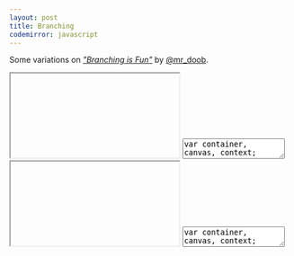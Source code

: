 ```yaml
---
layout: post
title: Branching
codemirror: javascript
---
```


Some variations on
_["Branching is Fun"](http://ricardocabello.com/blog/post/680)_ by
[@mr_doob](http://twitter.com/mr_doob).

<script>
var live_snippets = [];
</script>

<textarea id="snippet-header" style="display:none;">
&lt;!DOCTYPE HTML&gt;
&lt;html lang="en"&gt;
	&lt;head&gt;
		&lt;title&gt;Branching - 00&lt;/title&gt;
		&lt;meta charset="utf-8"&gt;
		&lt;meta name="viewport" content="width=device-width, user-scalable=no, minimum-scale=1.0, maximum-scale=1.0"&gt;
		&lt;style type="text/css"&gt;
			body { background-color: #000000; margin: 0px; overflow: hidden; }
		&lt;/style&gt;
	&lt;/head&gt;
	&lt;body&gt;
		&lt;div id="container"&gt;&lt;/div&gt;
		&lt;script type="text/javascript"&gt;
</textarea>

<textarea id="snippet-footer" style="display:none;">
		&lt;/script&gt;
	&lt;/body&gt;
&lt;/html&gt;
</textarea>


<iframe class="viewcode" id="viewcode-branching-00"></iframe>
<textarea class="live" id="code-branching-00" name="code-branching-00">
var container, canvas, context;
var WIDTH, HEIGHT;
var branches, mouseX, mouseY;
init();
setInterval(loop, 1000/60);
function init() {
  container = document.getElementById('container');
  WIDTH = window.innerWidth;
  HEIGHT = window.innerHeight;
  var canvas = document.createElement("canvas");
  canvas.width = WIDTH;
  canvas.height = HEIGHT;
  container.appendChild(canvas);
  context = canvas.getContext("2d");
  context.fillStyle = "rgb(0, 0, 0)";
  context.fillRect (0, 0, WIDTH, HEIGHT);
  branches = [];
  window.addEventListener('mousemove', onWindowMouseMove, false);
}
function onWindowMouseMove(event) {
  mouseX = event.clientX;
  mouseY = event.clientY;
}
function loop() {
  if (branches.length &lt; 500) {
    branches.push(new Branch(mouseX, mouseY));
  }
  context.beginPath();
  context.strokeStyle = "#f80";
  for (var i = 0; i &lt; branches.length; i++) {
    var branch = branches[i];
    branch.life ++;
    if (branch.life &gt; 500) {
      branches.shift();
      continue;
    }
    context.moveTo(branch.x, branch.y);
    branch.rw += Math.random() - 0.5;
    branch.x += Math.cos(branch.rw);
    branch.y += Math.sin(branch.rw);
    context.lineTo(branch.x, branch.y);
  }
  context.stroke();
  context.closePath();
  context.fillStyle = "rgba(50, 0, 25, 0.1)";
  context.fillRect (0, 0, WIDTH, HEIGHT);
}
var Branch = function(x, y) {
  this.life = 0;
  this.x = x;
  this.y = y;
  this.rw = Math.random() * 360;
};
</textarea>

<script>
live_snippets.push('code-branching-00');
</script>

<iframe class="viewcode" id="viewcode-branching-01"></iframe>
<textarea class="live" id="code-branching-01" name="code-branching-01">
var container, canvas, context;
var WIDTH, HEIGHT;
var branches, mouseX, mouseY;
init();
setInterval(loop, 1000/60);
function init()
{
  container = document.getElementById('container');
  WIDTH = window.innerWidth;
  HEIGHT = window.innerHeight;
  var canvas = document.createElement("canvas");
  canvas.width = WIDTH;
  canvas.height = HEIGHT;
  container.appendChild(canvas);
  context = canvas.getContext("2d");
  context.fillStyle = "rgb(0, 0, 0)";
  context.fillRect (0, 0, WIDTH, HEIGHT);
  branches = [];
  window.addEventListener('mousedown', onWindowMouseDown, false);
}
function onWindowMouseDown(e)
{
  if (!e) e = window.event;
  mouseX = e.clientX;
  mouseY = e.clientY;
  branches.push(new Branch(mouseX, mouseY, 1000));
}
function loop()
{
  context.beginPath();
  context.strokeStyle = "#ff0";
  for (var i = 0; i &lt; branches.length; i++)
  {
    var branch = branches[i];
    branch.life ++;
    context.moveTo(branch.x, branch.y);
    branch.rw += Math.random() - 0.5;
    branch.x += Math.cos(branch.rw) * branch.speed;
    branch.y += Math.sin(branch.rw) * branch.speed;
    context.lineTo(branch.x, branch.y);
    if (branch.life > branch.max_life ||
        branch.x &lt; 0 || branch.y &lt; 0 ||
        branch.x &gt; WIDTH || branch.y &gt; HEIGHT)
      branches.splice(i,1);
    if (Math.random() &gt; 0.95 && branches.length &lt; 1000)
    {
      branches.push(new Branch(branch.x, branch.y, branch.max_life / 10));
    }
  }
  context.stroke();
  context.closePath();
  context.fillStyle = "rgba(0, 25, 25, 0.05)";
  context.fillRect (0, 0, WIDTH, HEIGHT);
}
var Branch = function(x, y, max_life)
{
  this.life = 0;
  this.max_life = max_life;
  this.speed = Math.random() + 1;
  this.x = x;
  this.y = y;
  this.rw = Math.random() * 360;
};
</textarea>

<script>
live_snippets.push('code-branching-01');
</script>

<script>
window.onload = function() {
  for (var i=0; i<live_snippets.length; i++) {
    (function(snippet) {
    var delay;
    var editor = CodeMirror.fromTextArea(document.getElementById(snippet), {
    mode: 'javascript',
    tabMode: 'indent',
    viewportMargin: Infinity,
    gutters: ["CodeMirror-lint-markers"],
    lint: true
    });
    editor.on('change', function() {
      clearTimeout(delay);
      delay = setTimeout(updatePreview, 300);
    });
    var header = document.getElementById('snippet-header');
    var footer = document.getElementById('snippet-footer');
    function updatePreview() {
      var previewFrame = document.getElementById('view'+snippet);
      var preview =  previewFrame.contentDocument ||  previewFrame.contentWindow.document;
      preview.open();
      preview.write(header.value+editor.getValue()+footer.value);
      preview.close();
    }
    setTimeout(updatePreview, 300);
   })(live_snippets[i]);
 }
}
</script>
